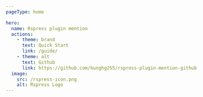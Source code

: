 ```yaml
---
pageType: home

hero:
  name: Rspress plugin mention
  actions:
    - theme: brand
      text: Quick Start
      link: /guide/
    - theme: alt
      text: Github
      link: https://github.com/hunghg255/rspress-plugin-mention-github
  image:
    src: /rspress-icon.png
    alt: Rspress Logo
---
```


